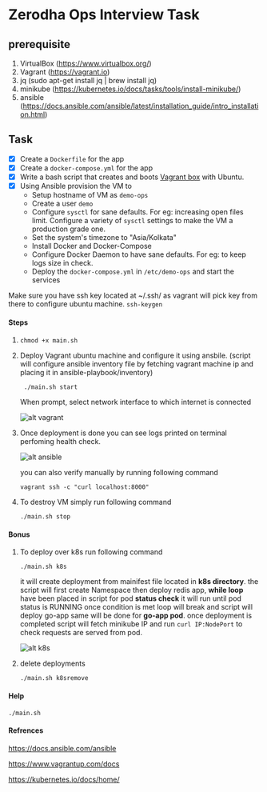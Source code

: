 # Zerodha Ops Interview Task

## prerequisite
1. VirtualBox (https://www.virtualbox.org/)
2. Vagrant (https://vagrant.io)
3. jq (sudo apt-get install jq | brew install jq)
4. minikube (https://kubernetes.io/docs/tasks/tools/install-minikube/)
5. ansible (https://docs.ansible.com/ansible/latest/installation_guide/intro_installation.html)

## Task
- [x] Create a `Dockerfile` for the app
- [x] Create a `docker-compose.yml` for the app 
- [x] Write a bash script that creates and boots [Vagrant box](https://vagrant.io) with Ubuntu.
- [x] Using Ansible provision the VM to
  * Setup hostname of VM as `demo-ops`
  * Create a user `demo`
  * Configure `sysctl` for sane defaults. For eg: increasing open files limit. Configure a variety of `sysctl` settings to make the VM a production grade one.
  * Set the system's timezone to "Asia/Kolkata"
  * Install Docker and Docker-Compose
  * Configure Docker Daemon to have sane defaults. For eg: to keep logs size in check.
  * Deploy the `docker-compose.yml` in `/etc/demo-ops` and start the services

Make sure you have ssh key located at ~/.ssh/ as vagrant will pick key from there to configure ubuntu machine.
``` ssh-keygen ```

#### Steps
1. ``` chmod +x main.sh ```
2. Deploy Vagrant ubuntu machine and configure it using ansbile. (script will configure ansible inventory file by fetching vagrant machine ip and placing it in ansible-playbook/inventory)

    ``` ./main.sh start```

    When prompt, select network interface to which internet is connected

    ![alt vagrant](https://github.com/Privet-mir/zerodha/blob/master/img/vagrant-deployment.png)

3. Once deployment is done you can see logs printed on terminal perfoming health check.

    ![alt ansible](https://github.com/Privet-mir/zerodha/blob/master/img/ansible-config-status.png)

   you can also verify manually by running following command

    ``` vagrant ssh -c "curl localhost:8000" ```

4. To destroy VM simply run following command

    ``` ./main.sh stop ```


#### Bonus
1. To deploy over k8s run following command

    ``` ./main.sh k8s  ```

    it will create deployment from mainifest file located in **k8s directory**. the script will first create Namespace then deploy redis app, **while loop** have been placed in script for pod **status check** it will run until pod status is RUNNING once condition is met loop will break and script will deploy go-app same will be done for **go-app pod**. once deployment is completed script will fetch minikube IP and run  ```curl IP:NodePort``` to check requests are served from pod.  

    ![alt k8s](https://github.com/Privet-mir/zerodha/blob/master/img/k8s-deployment.png)

2. delete deployments

    ``` ./main.sh k8sremove ```

#### Help
``` ./main.sh ```


#### Refrences
https://docs.ansible.com/ansible

https://www.vagrantup.com/docs

https://kubernetes.io/docs/home/

